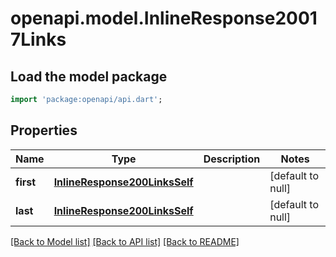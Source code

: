 # openapi.model.InlineResponse20017Links

## Load the model package
```dart
import 'package:openapi/api.dart';
```

## Properties
Name | Type | Description | Notes
------------ | ------------- | ------------- | -------------
**first** | [**InlineResponse200LinksSelf**](InlineResponse200LinksSelf.md) |  | [default to null]
**last** | [**InlineResponse200LinksSelf**](InlineResponse200LinksSelf.md) |  | [default to null]

[[Back to Model list]](../README.md#documentation-for-models) [[Back to API list]](../README.md#documentation-for-api-endpoints) [[Back to README]](../README.md)


